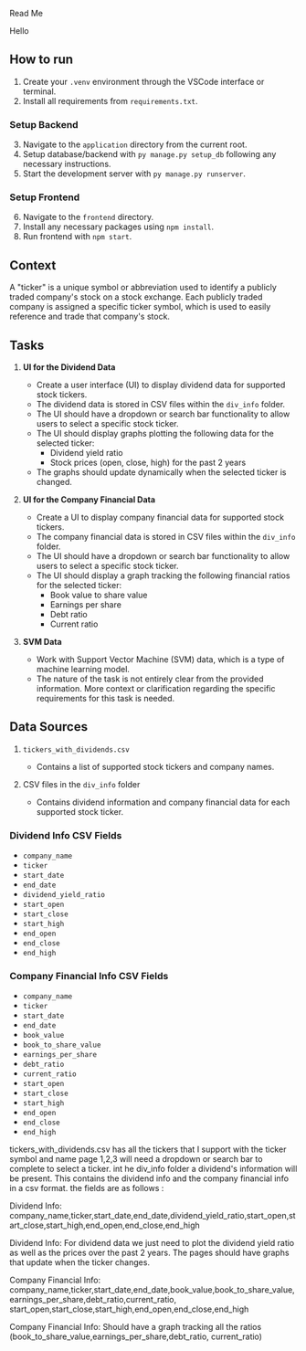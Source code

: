 Read Me

Hello

## How to run

1. Create your `.venv` environment through the VSCode interface or terminal.
2. Install all requirements from `requirements.txt`.

### Setup Backend

3. Navigate to the `application` directory from the current root.
4. Setup database/backend with `py manage.py setup_db` following any necessary instructions.
5. Start the development server with `py manage.py runserver`.

### Setup Frontend

6. Navigate to the `frontend` directory.
7. Install any necessary packages using `npm install`.
8. Run frontend with `npm start`.

## Context

A "ticker" is a unique symbol or abbreviation used to identify a publicly traded company's stock on a stock exchange. Each publicly traded company is assigned a specific ticker symbol, which is used to easily reference and trade that company's stock.

## Tasks

1. **UI for the Dividend Data**
   - Create a user interface (UI) to display dividend data for supported stock tickers.
   - The dividend data is stored in CSV files within the `div_info` folder.
   - The UI should have a dropdown or search bar functionality to allow users to select a specific stock ticker.
   - The UI should display graphs plotting the following data for the selected ticker:
     - Dividend yield ratio
     - Stock prices (open, close, high) for the past 2 years
   - The graphs should update dynamically when the selected ticker is changed.

2. **UI for the Company Financial Data**
   - Create a UI to display company financial data for supported stock tickers.
   - The company financial data is stored in CSV files within the `div_info` folder.
   - The UI should have a dropdown or search bar functionality to allow users to select a specific stock ticker.
   - The UI should display a graph tracking the following financial ratios for the selected ticker:
     - Book value to share value
     - Earnings per share
     - Debt ratio
     - Current ratio

3. **SVM Data**
   - Work with Support Vector Machine (SVM) data, which is a type of machine learning model.
   - The nature of the task is not entirely clear from the provided information. More context or clarification regarding the specific requirements for this task is needed.

## Data Sources

1. `tickers_with_dividends.csv`
   - Contains a list of supported stock tickers and company names.

2. CSV files in the `div_info` folder
   - Contains dividend information and company financial data for each supported stock ticker.

### Dividend Info CSV Fields
- `company_name`
- `ticker`
- `start_date`
- `end_date`
- `dividend_yield_ratio`
- `start_open`
- `start_close`
- `start_high`
- `end_open`
- `end_close`
- `end_high`

### Company Financial Info CSV Fields
- `company_name`
- `ticker`
- `start_date`
- `end_date`
- `book_value`
- `book_to_share_value`
- `earnings_per_share`
- `debt_ratio`
- `current_ratio`
- `start_open`
- `start_close`
- `start_high`
- `end_open`
- `end_close`
- `end_high`

tickers_with_dividends.csv has all the tickers that I support with the ticker symbol and name page 1,2,3 will need a dropdown or search bar to complete to select a ticker. int he div_info folder a dividend's information will be present. This contains the dividend info and the company financial info in a csv format. the fields are as follows :

Dividend Info: company_name,ticker,start_date,end_date,dividend_yield_ratio,start_open,start_close,start_high,end_open,end_close,end_high

Dividend Info: For dividend data we just need to plot the dividend yield ratio as well as the prices over the past 2 years. The pages should have graphs that update when the ticker changes.

Company Financial Info: company_name,ticker,start_date,end_date,book_value,book_to_share_value,earnings_per_share,debt_ratio,current_ratio, start_open,start_close,start_high,end_open,end_close,end_high

Company Financial Info: Should have a graph tracking all the ratios (book_to_share_value,earnings_per_share,debt_ratio, current_ratio)
